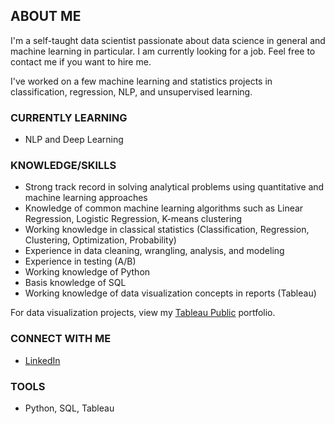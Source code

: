## ABOUT ME

I'm a self-taught data scientist passionate about data science in general and machine learning in particular. I am currently looking for a job. Feel free to contact me if you want to hire me. 

I've worked on a few machine learning and statistics projects in classification, regression, NLP, and unsupervised learning.

### CURRENTLY LEARNING

* NLP and Deep Learning

### KNOWLEDGE/SKILLS

* Strong track record in solving analytical problems using quantitative and machine learning approaches
* Knowledge of common machine learning algorithms such as Linear Regression, Logistic Regression, K-means clustering
* Working knowledge in classical statistics (Classification, Regression, Clustering, Optimization, Probability)
* Experience in data cleaning, wrangling, analysis, and modeling
* Experience in testing (A/B)
* Working knowledge of Python
* Basis knowledge of SQL
* Working knowledge of data visualization concepts in reports (Tableau) 

For data visualization projects, view my [Tableau Public](https://public.tableau.com/app/profile/kelvin.lam6956) portfolio.

### CONNECT WITH ME

* [LinkedIn](https://www.linkedin.com/in/chee-hong-lam-9a80171b6/)

### TOOLS

* Python, SQL, Tableau
